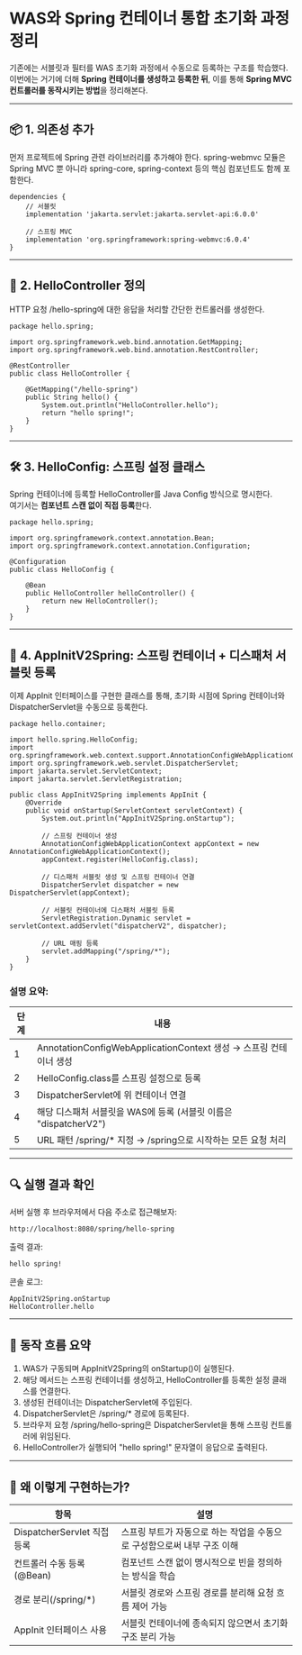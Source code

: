 # WAS와 Spring 컨테이너 통합 초기화 과정 정리

기존에는 서블릿과 필터를 WAS 초기화 과정에서 수동으로 등록하는 구조를 학습했다. 이번에는 거기에 더해 **Spring 컨테이너를 생성하고 등록한 뒤**, 이를 통해 **Spring MVC 컨트롤러를 동작시키는 방법**을 정리해본다.

---

## 📦 1. 의존성 추가

먼저 프로젝트에 Spring 관련 라이브러리를 추가해야 한다. spring-webmvc 모듈은 Spring MVC 뿐 아니라 spring-core, spring-context 등의 핵심 컴포넌트도 함께 포함한다.

```
dependencies {
    // 서블릿
    implementation 'jakarta.servlet:jakarta.servlet-api:6.0.0'

    // 스프링 MVC
    implementation 'org.springframework:spring-webmvc:6.0.4'
}
```

---

## 🧾 2. HelloController 정의

HTTP 요청 /hello-spring에 대한 응답을 처리할 간단한 컨트롤러를 생성한다.

```
package hello.spring;

import org.springframework.web.bind.annotation.GetMapping;
import org.springframework.web.bind.annotation.RestController;

@RestController
public class HelloController {

    @GetMapping("/hello-spring")
    public String hello() {
        System.out.println("HelloController.hello");
        return "hello spring!";
    }
}
```

---

## 🛠 3. HelloConfig: 스프링 설정 클래스

Spring 컨테이너에 등록할 HelloController를 Java Config 방식으로 명시한다.  
여기서는 **컴포넌트 스캔 없이 직접 등록**한다.

```
package hello.spring;

import org.springframework.context.annotation.Bean;
import org.springframework.context.annotation.Configuration;

@Configuration
public class HelloConfig {

    @Bean
    public HelloController helloController() {
        return new HelloController();
    }
}
```

---

## 🔧 4. AppInitV2Spring: 스프링 컨테이너 + 디스패처 서블릿 등록

이제 AppInit 인터페이스를 구현한 클래스를 통해, 초기화 시점에 Spring 컨테이너와 DispatcherServlet을 수동으로 등록한다.

```
package hello.container;

import hello.spring.HelloConfig;
import org.springframework.web.context.support.AnnotationConfigWebApplicationContext;
import org.springframework.web.servlet.DispatcherServlet;
import jakarta.servlet.ServletContext;
import jakarta.servlet.ServletRegistration;

public class AppInitV2Spring implements AppInit {
    @Override
    public void onStartup(ServletContext servletContext) {
        System.out.println("AppInitV2Spring.onStartup");

        // 스프링 컨테이너 생성
        AnnotationConfigWebApplicationContext appContext = new AnnotationConfigWebApplicationContext();
        appContext.register(HelloConfig.class);

        // 디스패처 서블릿 생성 및 스프링 컨테이너 연결
        DispatcherServlet dispatcher = new DispatcherServlet(appContext);

        // 서블릿 컨테이너에 디스패처 서블릿 등록
        ServletRegistration.Dynamic servlet = servletContext.addServlet("dispatcherV2", dispatcher);

        // URL 매핑 등록
        servlet.addMapping("/spring/*");
    }
}
```

### 설명 요약:

| 단계 | 내용 |
| --- | --- |
| 1 | AnnotationConfigWebApplicationContext 생성 → 스프링 컨테이너 생성 |
| 2 | HelloConfig.class를 스프링 설정으로 등록 |
| 3 | DispatcherServlet에 위 컨테이너 연결 |
| 4 | 해당 디스패처 서블릿을 WAS에 등록 (서블릿 이름은 "dispatcherV2") |
| 5 | URL 패턴 /spring/\* 지정 → /spring으로 시작하는 모든 요청 처리 |

---

## 🔍 실행 결과 확인

서버 실행 후 브라우저에서 다음 주소로 접근해보자:

```
http://localhost:8080/spring/hello-spring
```

출력 결과:

```
hello spring!
```

콘솔 로그:

```
AppInitV2Spring.onStartup
HelloController.hello
```

---

## 📌 동작 흐름 요약

1.  WAS가 구동되며 AppInitV2Spring의 onStartup()이 실행된다.
2.  해당 메서드는 스프링 컨테이너를 생성하고, HelloController를 등록한 설정 클래스를 연결한다.
3.  생성된 컨테이너는 DispatcherServlet에 주입된다.
4.  DispatcherServlet은 /spring/\* 경로에 등록된다.
5.  브라우저 요청 /spring/hello-spring은 DispatcherServlet을 통해 스프링 컨트롤러에 위임된다.
6.  HelloController가 실행되어 "hello spring!" 문자열이 응답으로 출력된다.

---

## 🎯 왜 이렇게 구현하는가?



| 항목 | 설명 |
| --- | --- |
| DispatcherServlet 직접 등록 | 스프링 부트가 자동으로 하는 작업을 수동으로 구성함으로써 내부 구조 이해 |
| 컨트롤러 수동 등록 (@Bean) | 컴포넌트 스캔 없이 명시적으로 빈을 정의하는 방식을 학습 |
| 경로 분리(/spring/\*) | 서블릿 경로와 스프링 경로를 분리해 요청 흐름 제어 가능 |
| AppInit 인터페이스 사용 | 서블릿 컨테이너에 종속되지 않으면서 초기화 구조 분리 가능 |